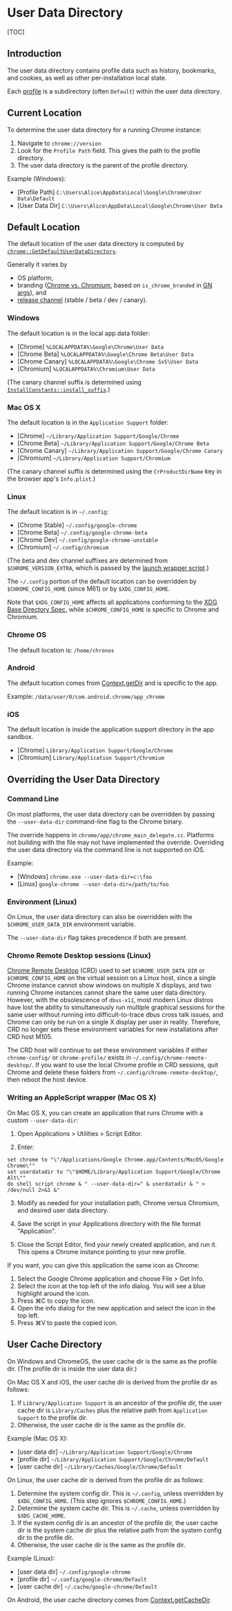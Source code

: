# User Data Directory

[TOC]

## Introduction

The user data directory contains profile data such as history, bookmarks, and
cookies, as well as other per-installation local state.

Each [profile](https://support.google.com/chrome/answer/2364824) is a
subdirectory (often `Default`) within the user data directory.

## Current Location

To determine the user data directory for a running Chrome instance:

1. Navigate to `chrome://version`
2. Look for the `Profile Path` field.  This gives the path to the profile
   directory.
3. The user data directory is the parent of the profile directory.

Example (Windows):

* [Profile Path] `C:\Users\Alice\AppData\Local\Google\Chrome\User Data\Default`
* [User Data Dir] `C:\Users\Alice\AppData\Local\Google\Chrome\User Data`

## Default Location

The default location of the user data directory is computed by
[`chrome::GetDefaultUserDataDirectory`](https://cs.chromium.org/chromium/src/chrome/common/chrome_paths_internal.h?q=GetDefaultUserDataDirectory).

Generally it varies by

* OS platform,
* branding ([Chrome vs. Chromium](chromium_browser_vs_google_chrome.md), based
  on `is_chrome_branded` in [GN
  args](https://www.chromium.org/developers/gn-build-configuration)), and
* [release channel](https://www.chromium.org/getting-involved/dev-channel)
  (stable / beta / dev / canary).

### Windows

The default location is in the local app data folder:

* [Chrome] `%LOCALAPPDATA%\Google\Chrome\User Data`
* [Chrome Beta] `%LOCALAPPDATA%\Google\Chrome Beta\User Data`
* [Chrome Canary] `%LOCALAPPDATA%\Google\Chrome SxS\User Data`
* [Chromium] `%LOCALAPPDATA%\Chromium\User Data`

(The canary channel suffix is determined using
[`InstallConstants::install_suffix`](https://cs.chromium.org/chromium/src/chrome/install_static/install_constants.h?q=install_suffix).)

### Mac OS X

The default location is in the `Application Support` folder:

* [Chrome] `~/Library/Application Support/Google/Chrome`
* [Chrome Beta] `~/Library/Application Support/Google/Chrome Beta`
* [Chrome Canary] `~/Library/Application Support/Google/Chrome Canary`
* [Chromium] `~/Library/Application Support/Chromium`

(The canary channel suffix is determined using the `CrProductDirName` key in the
browser app's `Info.plist`.)

### Linux

The default location is in `~/.config`:

* [Chrome Stable] `~/.config/google-chrome`
* [Chrome Beta] `~/.config/google-chrome-beta`
* [Chrome Dev] `~/.config/google-chrome-unstable`
* [Chromium] `~/.config/chromium`

(The beta and dev channel suffixes are determined from `$CHROME_VERSION_EXTRA`,
which is passed by the [launch wrapper script](https://cs.chromium.org/chromium/src/chrome/installer/linux/common/wrapper?q=CHROME_VERSION_EXTRA).)

The `~/.config` portion of the default location can be overridden by
`$CHROME_CONFIG_HOME` (since M61) or by `$XDG_CONFIG_HOME`.

Note that `$XDG_CONFIG_HOME` affects all applications conforming to the
[XDG Base Directory Spec](https://standards.freedesktop.org/basedir-spec/basedir-spec-latest.html),
while `$CHROME_CONFIG_HOME` is specific to Chrome and Chromium.

### Chrome OS

The default location is: `/home/chronos`

### Android

The default location comes from
[Context.getDir](https://developer.android.com/reference/android/content/Context.html#getDir%28java.lang.String,%20int%29)
and is specific to the app.

Example: `/data/user/0/com.android.chrome/app_chrome`

### iOS

The default location is inside the application support directory in the app
sandbox.

* [Chrome] `Library/Application Support/Google/Chrome`
* [Chromium] `Library/Application Support/Chromium`

## Overriding the User Data Directory

### Command Line

On most platforms, the user data directory can be overridden by passing the
`--user-data-dir` command-line flag to the Chrome binary.

The override happens in `chrome/app/chrome_main_delegate.cc`. Platforms not
building with the file may not have implemented the override. Overriding the
user data directory via the command line is not supported on iOS.

Example:

* [Windows] `chrome.exe --user-data-dir=c:\foo`
* [Linux] `google-chrome --user-data-dir=/path/to/foo`

### Environment (Linux)

On Linux, the user data directory can also be overridden with the
`$CHROME_USER_DATA_DIR` environment variable.

The `--user-data-dir` flag takes precedence if both are present.

### Chrome Remote Desktop sessions (Linux)

[Chrome Remote
Desktop](https://support.google.com/chrome/answer/1649523) (CRD) used to set
`$CHROME_USER_DATA_DIR` or `$CHROME_CONFIG_HOME` on the virtual session on a
Linux host, since a single Chrome instance cannot show windows on multiple X
displays, and two running Chrome instances cannot share the same user data
directory. However, with the obsolescence of `dbus-x11`, most modern Linux
distros have lost the ability to simultaneously run multiple graphical sessions
for the same user without running into difficult-to-trace dbus cross talk
issues, and Chrome can only be run on a single X display per user in reality.
Therefore, CRD no longer sets these environment variables for new installations
after CRD host M105.

The CRD host will continue to set these environment variables if either
`chrome-config/` or `chrome-profile/` exists in
`~/.config/chrome-remote-desktop/`. If you want to use the local Chrome profile
in CRD sessions, quit Chrome and delete these folders from
`~/.config/chrome-remote-desktop/`, then reboot the host device.

### Writing an AppleScript wrapper (Mac OS X)

On Mac OS X, you can create an application that runs Chrome with a custom
`--user-data-dir`:

1. Open Applications > Utilities > Script Editor.

2. Enter:

```
set chrome to "\"/Applications/Google Chrome.app/Contents/MacOS/Google Chrome\""
set userdatadir to "\"$HOME/Library/Application Support/Google/Chrome Alt\""
do shell script chrome & " --user-data-dir=" & userdatadir & " > /dev/null 2>&1 &"
```

3. Modify as needed for your installation path, Chrome versus Chromium, and
   desired user data directory.

4. Save the script in your Applications directory with the file format
   "Application".

5. Close the Script Editor, find your newly created application, and run it.
   This opens a Chrome instance pointing to your new profile.

If you want, you can give this application the same icon as Chrome:

1. Select the Google Chrome application and choose File > Get Info.
2. Select the icon at the top left of the info dialog.  You will see a blue
   highlight around the icon.
3. Press &#8984;C to copy the icon.
4. Open the info dialog for the new application and select the icon in the
   top left.
5. Press &#8984;V to paste the copied icon.

## User Cache Directory

On Windows and ChromeOS, the user cache dir is the same as the profile dir.
(The profile dir is inside the user data dir.)

On Mac OS X and iOS, the user cache dir is derived from the profile dir as
follows:

1. If `Library/Application Support` is an ancestor of the profile dir, the user
   cache dir is `Library/Caches` plus the relative path from `Application
   Support` to the profile dir.
2. Otherwise, the user cache dir is the same as the profile dir.

Example (Mac OS X):

* [user data dir] `~/Library/Application Support/Google/Chrome`
* [profile dir] `~/Library/Application Support/Google/Chrome/Default`
* [user cache dir] `~/Library/Caches/Google/Chrome/Default`

On Linux, the user cache dir is derived from the profile dir as follows:

1. Determine the system config dir.  This is `~/.config`, unless overridden by
   `$XDG_CONFIG_HOME`.  (This step ignores `$CHROME_CONFIG_HOME`.)
2. Determine the system cache dir.  This is `~/.cache`, unless overridden by
   `$XDG_CACHE_HOME`.
3. If the system config dir is an ancestor of the profile dir, the user cache
   dir is the system cache dir plus the relative path from the system config
   dir to the profile dir.
4. Otherwise, the user cache dir is the same as the profile dir.

Example (Linux):

* [user data dir] `~/.config/google-chrome`
* [profile dir] `~/.config/google-chrome/Default`
* [user cache dir] `~/.cache/google-chrome/Default`

On Android, the user cache directory comes from
[Context.getCacheDir](https://developer.android.com/reference/android/content/Context.html#getCacheDir%28%29).
